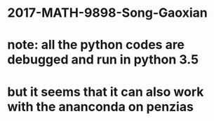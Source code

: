 # 2017-MATH-9898-Song-Gaoxian
# note: all the python codes are debugged and run in python 3.5
# but it seems that it can also work with the ananconda on penzias